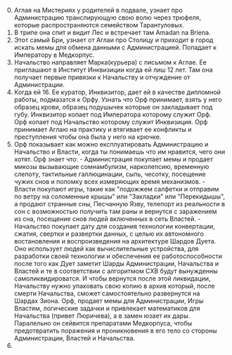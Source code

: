 0. Аглая на Мистериях у родителей в подвале, узнает про Администрацию транслирующую свою волю через трюфеля, которые распространяются семейством Тарантуловых. 
1. В трипе она спит и видит Лес и встречает там Amadan na Briena. 
2. Этот самый Бри, узнает от Аглаи про Столицу и приходит в город искать мемы для обмена данными с Администрацией. Попадает к Императору в Медкорпус. 
3. Начальство направляет Марка(курьера) с письмом к Аглае. Ее приглашают в Институт Инквизиции когда ей лиш 12 лет. Там она получает первые привязки к Начальству и отчуждение от Администрации. 
4. Когда ей 16. Ее куратор, Инквизитор, дает ей в качестве дипломной работы, подмазатся к Орфу. Узнать что Орф принимает, взять у него образец крови, образец подушычек которые он закладывает под губу. Инквизитор копает под Императора которому служит Орф. Орф копает под Начальство которому служит Инквизиция. Орф принимает Аглаю на практику и втягивает ее конфликты и преступления чтобы она была у него на крючке. 
5. Орф показывает как можно експлуатировать Администрацию и Начальство и Власти, когда ты понимаешь что им нравится, чего они хотят. Орф знает что: - Администрация покупает мемы и продает микозы вызывающие сомнамбулизм, нарколепсию, временную слепоту, тактильные галлюцинации, сыпь, чесотку, посещение чужих снов и поломку всех измеряющих время механизмов. - Власти покупают игры, такие как "подожжем салфетки и отправим по ветру на соломенные крышы" или "Закладки" или "Перекидышы", а продают странные сны, Песчанную Язву, телепорт из реальности в сон с возможностью получить там раны и вернутся с заражением из сна, посещение снов людей включенных в сеть Властей. - Начальство покупает дату для создания технологии конвертации, сжатия, свертки и развертки данных, с целью их автономного востановления и воспроизведения на архитектуре Шардов Дуета. Оно использует людей как вычислительные устройства, для разработки своей технологии и обеспечения ее работоспособности после того как Дует заметит Шарды Администрации, Начальства и Властей и те в соответствии с алгоритмом СХВ будут вынужденны самоликвидироватся. И чтобы вернутся после этой ликвидации, Начальству нужно упаковать свою копию в архив который, после смерти Начальства, сможет самостоятельно развернутся на Шардах Зиона. Орф, продает мемы для Администрации, Игры Властям, логические задачки и привлекает математиков для Начальства (привет Люричева), а в замен юзает их дары. Паралельно он сейвится препаратами Медкорпуса, чтобы предотвратить поражения и проникновения в его тело со стороны Администрации, Властей и Начальства.
1. 